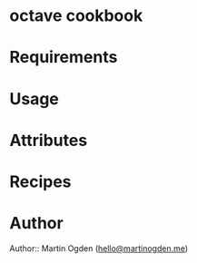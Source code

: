 # octave cookbook

# Requirements

# Usage

# Attributes

# Recipes

# Author

Author:: Martin Ogden (<hello@martinogden.me>)
